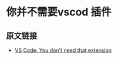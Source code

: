 # 你并不需要vscod 插件



## 原文链接
* [VS Code: You don't need that extension](https://roboleary.net/vscode/2020/08/05/dont-need-extensions.html)
